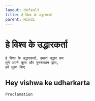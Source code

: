 ```yaml
---
layout: default
title: हे विश्व के उद्धारकर्ता
parent: Hindi
---
```

#  हे विश्व के उद्धारकर्ता
```
हे विश्व के उद्धारकर्ता, हमारा उद्धार कर 
तूने अपने क्रूस और पुनरुत्थान द्वारा,  
हमें मुक्त किए 
```

## Hey vishwa ke udharkarta

`Proclamation`
